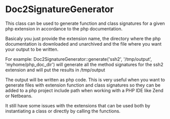 Doc2SignatureGenerator
======================

This class can be used to generate function and class signatures for a given php extension
in accordance to the php documentation.

Basicaly you just provide the extension name, the directory where the php documentation is
downloaded and unarchived and the file where you want your output to be written.

For example: Doc2SignatureGenerator::generate('ssh2', '/tmp/output', 'myhome/php_doc_dir') will generate 
all the method signatures for the ssh2 extension and will put the results in /tmp/output

The output will be written as php code. 
This is very useful when you want to generate files with extension function and class 
signatures so they can be added to a php project include path when working with a PHP IDE like Zend or Netbeans.

It still have some issues with the extensions that can be used both by instantiating a class
or directly by calling the functions.

